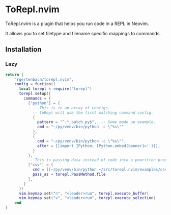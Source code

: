 # ToRepl.nvim

ToRepl.nvim is a plugin that helps you run code in a REPL in Neovim.

It allows you to set filetype and filename specific mappings to commands.

## Installation

### Lazy

```lua
return {
    "rgertenbach/torepl.nvim",
    config = fuction()
      local torepl = require("torepl")
      torepl.setup({
        commands = {
          ["python"] = {
            -- This is in an array of configs.
            -- ToRepl will use the first matching command config.
            {
              pattern = "^.*_batch.py$",  -- Some made up example.
              cmd = "~/py/venv/bin/python -c \"%s\""
            },
            {
              cmd = "~/py/venv/bin/python -c \"%s\"",
              after = [[import IPython; IPython.embed(banner1='')]],
            }
          },
          -- This is passing data instead of code into a pewritten program.
          ["csv"] = {
            cmd = [[~/py/venv/bin/python ~/src/torepl.nvim/examples/csv_loader.py %s]],
            pass_as = torepl.PassMethod.file
          },
        }
      })
      vim.keymap.set("n", "<leader>run", torepl.execute_buffer)
      vim.keymap.set("v", "<leader>run", torepl.execute_selection)
    end
}
```

